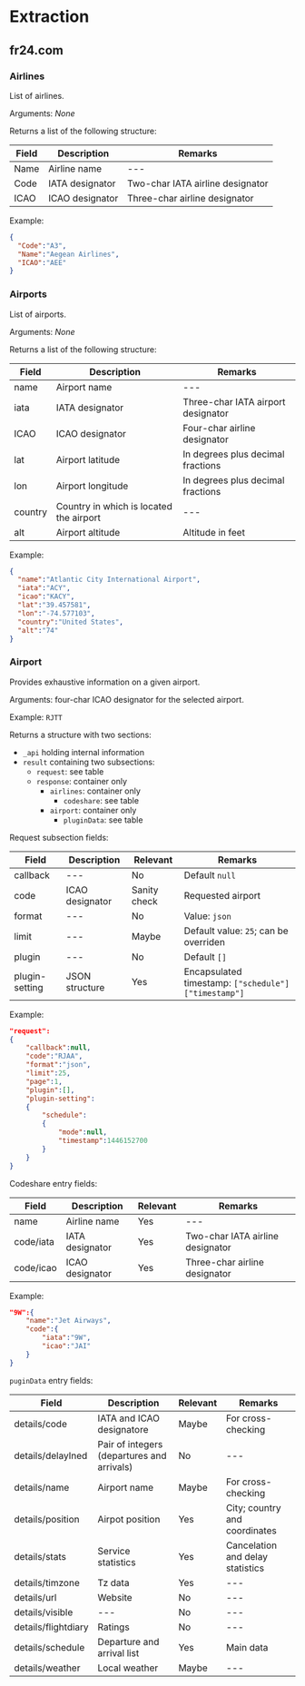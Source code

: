 # Extraction

## fr24.com

### Airlines

List of airlines.

Arguments: *None*

Returns a list of the following structure:

|Field|Description|Remarks
|---|---|---|
|Name|Airline name|---|
|Code|IATA designator|Two-char IATA airline designator|
|ICAO|ICAO designator|Three-char airline designator|

Example:
```JSON
{
  "Code":"A3",
  "Name":"Aegean Airlines",
  "ICAO":"AEE"
}
```

### Airports

List of airports.

Arguments: *None*

Returns a list of the following structure:

|Field|Description|Remarks
|---|---|---|
|name|Airport name|---|
|iata|IATA designator|Three-char IATA airport designator|
|ICAO|ICAO designator|Four-char airline designator|
|lat|Airport latitude|In degrees plus decimal fractions|
|lon|Airport longitude|In degrees plus decimal fractions|
|country|Country in which is located the airport|---|
|alt|Airport altitude|Altitude in feet|

Example:
```JSON
{
  "name":"Atlantic City International Airport",
  "iata":"ACY",
  "icao":"KACY",
  "lat":"39.457581",
  "lon":"-74.577103",
  "country":"United States",
  "alt":"74"
}
```

### Airport

Provides exhaustive information on a given airport.

Arguments: four-char ICAO designator for the selected airport.

Example: `RJTT`

Returns a structure with two sections:
* `_api` holding internal information
* `result` containing two subsections:
  * `request`: see table
  * `response`: container only
    * `airlines`: container only
      * `codeshare`: see table
    * `airport`: container only
      * `pluginData`: see table

Request subsection fields:

Field|Description|Relevant|Remarks
---|---|---|---
callback|---|No|Default `null`
code|ICAO designator|Sanity check|Requested airport
format|---|No|Value: `json`
limit|---|Maybe|Default value: `25`; can be overriden
plugin|---|No|Default `[]`
plugin-setting|JSON structure|Yes|Encapsulated timestamp: ```["schedule"]["timestamp"]```

Example:
```JSON
"request":
{
	"callback":null,
	"code":"RJAA",
	"format":"json",
	"limit":25,
	"page":1,
	"plugin":[],
	"plugin-setting":
	{
		"schedule":
		{
			"mode":null,
			"timestamp":1446152700
		}
	}
}
```

Codeshare entry fields:

Field|Description|Relevant|Remarks
---|---|---|---
name|Airline name|Yes|---
code/iata|IATA designator|Yes|Two-char IATA airline designator
code/icao|ICAO designator|Yes|Three-char airline designator

Example:
```JSON
"9W":{
	"name":"Jet Airways",
	"code":{
		"iata":"9W",
		"icao":"JAI"
	}
}
```

`puginData` entry fields:

Field|Description|Relevant|Remarks
---|---|---|---
details/code|IATA and ICAO designatore|Maybe|For cross-checking
details/delayIned|Pair of integers (departures and arrivals)|No|---
details/name|Airport name|Maybe|For cross-checking
details/position|Airpot position|Yes|City; country and coordinates
details/stats|Service statistics|Yes|Cancelation and delay statistics
details/timzone|Tz data|Yes|---
details/url|Website|No|---
details/visible|---|No|---
details/flightdiary|Ratings|No|---
details/schedule|Departure and arrival list|Yes|Main data
details/weather|Local weather|Maybe|---
